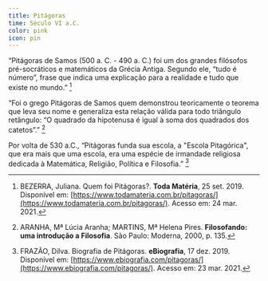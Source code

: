 ```yaml
---
title: Pitágoras
time: Século VI a.C.
color: pink
icon: pin
---
```

“Pitágoras de Samos (500 a. C. - 490 a. C.) foi um dos grandes filósofos pré-socráticos e matemáticos da Grécia Antiga. Segundo ele, “tudo é número”, frase que indica uma explicação para a realidade e tudo que existe no mundo.” [^bezerra]

“Foi o grego Pitágoras de Samos quem demonstrou teoricamente o teorema que leva seu nome e generaliza esta relação válida para todo triângulo retângulo: “O quadrado da hipotenusa é igual à soma dos quadrados dos catetos”.” [^aranha]

Por volta de 530 a.C., “Pitágoras funda sua escola, a "Escola Pitagórica", que era mais que uma escola, era uma espécie de irmandade religiosa dedicada à Matemática, Religião, Política e Filosofia.” [^frazao]

[^aranha]: ARANHA, Mª Lúcia Aranha; MARTINS, Mª Helena Pires. **Filosofando: uma introdução a Filosofia**. São Paulo: Moderna, 2000, p. 135.

[^bezerra]: BEZERRA, Juliana. Quem foi Pitágoras?. **Toda Matéria**, 25 set. 2019. Disponível em: [https://www.todamateria.com.br/pitagoras/](https://www.todamateria.com.br/pitagoras/). Acesso em: 24 mar. 2021.

[^frazao]: FRAZÃO, Dilva. Biografia de Pitágoras. **eBiografia**, 17 dez. 2019. Disponível em: [https://www.ebiografia.com/pitagoras/](https://www.ebiografia.com/pitagoras/). Acesso em: 23 mar. 2021.